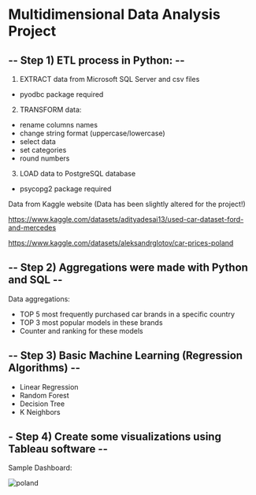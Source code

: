 # Multidimensional Data Analysis Project

## -- Step 1) ETL process in Python: --

1. EXTRACT data from Microsoft SQL Server and csv files
  - pyodbc package required
2. TRANSFORM data:
  - rename columns names
  - change string format (uppercase/lowercase)
  - select data
  - set categories
  - round numbers 
3. LOAD data to PostgreSQL database
  - psycopg2 package required

Data from Kaggle website (Data has been slightly altered for the project!)

https://www.kaggle.com/datasets/adityadesai13/used-car-dataset-ford-and-mercedes 

https://www.kaggle.com/datasets/aleksandrglotov/car-prices-poland 

## -- Step 2) Aggregations were made with Python and SQL -- 

Data aggregations:
 - TOP 5 most frequently purchased car brands in a specific country
 - TOP 3 most popular models in these brands 
 - Counter and ranking for these models

## -- Step 3) Basic Machine Learning (Regression Algorithms) -- 
  - Linear Regression
  - Random Forest
  - Decision Tree
  - K Neighbors

## - Step 4) Create some visualizations using Tableau software --

  Sample Dashboard:

![poland](https://user-images.githubusercontent.com/68030120/171697975-cc19835a-5ca8-4f1c-bebb-fb9147d6f7dd.png)

